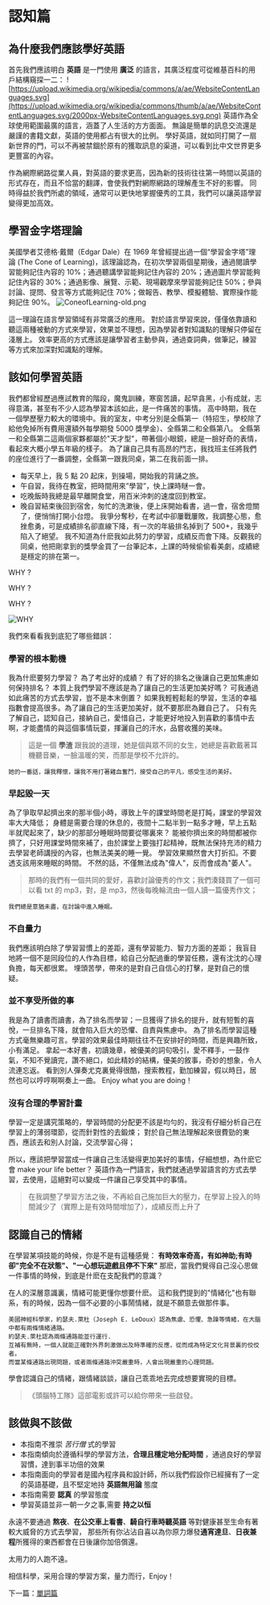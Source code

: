 # 認知篇

## 為什麼我們應該學好英語

首先我們應該明白 **英語** 是一門使用 **廣泛** 的語言，其廣泛程度可從維基百科的用戶結構窺探一二：
![https://upload.wikimedia.org/wikipedia/commons/a/ae/WebsiteContentLanguages.svg](https://upload.wikimedia.org/wikipedia/commons/thumb/a/ae/WebsiteContentLanguages.svg/2000px-WebsiteContentLanguages.svg.png)
英語作為全球使用範圍最廣的語言，涵蓋了人生活的方方面面。
無論是簡單的訊息交流還是嚴謹的書籍文獻，英語的使用都占有很大的比例。
學好英語，就如同打開了一扇新世界的門，可以不再被禁錮於原有的獲取訊息的渠道，可以看到比中文世界更多更豐富的內容。

作為網際網路從業人員，對英語的要求更高，因為新的技術往往第一時間以英語的形式存在，而且不恰當的翻譯，會使我們對網際網路的理解產生不好的影響。
同時得益於我們所處的領域，通常可以更快地掌握優秀的工具，我們可以讓英語學習變得更加高效。

## 學習金字塔理論

美國學者艾德格·戴爾（Edgar Dale）在 1969 年曾經提出過一個“學習金字塔”理論 (The Cone of Learning)，該理論認為，在初次學習兩個星期後，通過閱讀學習能夠記住內容的 10%；通過聽講學習能夠記住內容的 20%；通過圖片學習能夠記住內容的 30%；通過影像、展覽、示範、現場觀摩來學習能夠記住 50%；參與討論、提問、發言等方式能夠記住 70%；做報告、教學、模擬體驗、實際操作能夠記住 90%。
![ConeofLearning-old.png](../assets/ConeofLearning-old.png)

這一理論在語言學習領域有非常廣泛的應用。
對於語言學習來說，僅僅依靠讀和聽這兩種被動的方式來學習，效果並不理想，因為學習者對知識點的理解只停留在淺層上。
效率更高的方式應該是讓學習者主動參與，通過查詞典，做筆記，練習等方式來加深對知識點的理解。

## 該如何學習英語

我們都曾經歷過應試教育的階段，魔鬼訓練，寒窗苦讀，起早貪黑，小有成就，志得意滿，甚至有不少人認為學習本該如此，是一件痛苦的事情。
高中時期，我在一個學歷壓力較大的環境中。我的室友，中考分別是全縣第一（特招生，學校除了給他免掉所有費用還額外每學期發 5000 獎學金）、全縣第二和全縣第八。
全縣第一和全縣第二這兩個家夥都屬於"天才型"，帶著個小眼鏡，總是一臉好奇的表情，看起來大概小學五年級的樣子。
為了讓自己具有高昂的鬥志，我找班主任將我們的座位進行了一番調整，全縣第一跟我同桌，第二在我前面一排。

- 每天早上，我 5 點 20 起床，到操場，開始我的背誦之旅。
- 午自習，我待在教室，把時間用來”學習”，快上課時瞇一會。
- 吃晚飯時我總是最早離開食堂，用百米沖刺的速度回到教室。
- 晚自習結束後回到宿舍，匆忙的洗漱後，便上床開始看書，過一會，宿舍燈關了，便悄悄打開小台燈。
  我爭分奪秒，在考試中卻屢戰屢敗，我調整心態，愈挫愈勇，可是成績排名卻直線下降，有一次的年級排名掉到了 500+，我幾乎陷入了絕望。
  我不知道為什麽我如此努力的學習，成績反而會下降。反觀我的同桌，他把剛拿到的獎學金買了一台筆記本，上課的時候偷偷看美劇，成績總是穩定的排在第一。

WHY ?

WHY ?

WHY ?

![WHY](../assets/why.png)

我們來看看我到底犯了哪些錯誤：

### 學習的根本動機

我為什麽要努力學習？
為了考出好的成績？
有了好的排名之後讓自己更加焦慮如何保持排名？
本質上我們學習不應該是為了讓自己的生活更加美好嗎？
可我通過如此痛苦的方式去學習，豈不是本末倒置？
如果我輕輕鬆鬆的學習，生活的幸福指數會提高很多。為了讓自己的生活更加美好，就不要那麽為難自己了。
只有先了解自己，認知自己，接納自己，愛惜自己，才能更好地投入到喜歡的事情中去啊，才能盡情的與這個事情玩耍，揮灑自己的汗水，品嘗收獲的美味。

> 這是一個 **學渣** 跟我說的道理，她是個與眾不同的女生，她總是喜歡戴著耳機聽音樂，一臉溫暖的笑，而那是學校不允許的。

    她的一番話，讓我釋懷，讓我不用打著雞血奮鬥，接受自己的平凡，感受生活的美好。

### 早起毀一天

為了爭取早起擠出來的那半個小時，導致上午的課堂時間老是打盹，課堂的學習效率大大降低；
身體是需要合理的休息的，夜間十二點半到一點多才睡，早上五點半就爬起來了，缺少的那部分睡眠時間要從哪裏來？
能被你擠出來的時間都被你擠了，只好用課堂時間來補了，由於課堂上要強打起精神，既無法保持充沛的精力去學習老師講授的內容，也無法美美的睡一覺。
學習效果顯然會大打折扣。不要透支該用來睡眠的時間。
不然的話，不僅無法成為"偉人"，反而會成為"萎人"。

> 那時的我們有一個共同的愛好，喜歡討論優秀的作文；我們湊錢買了一個可以看 txt 的 mp3，對，是 mp3，然後每晚輪流由一個人讀一篇優秀作文；

    我們總是意猶未盡，在討論中進入睡眠。

### 不自量力

我們應該明白除了學習習慣上的差距，還有學習能力、智力方面的差距；
我盲目地將一個不是同段位的人作為目標，給自己分配過重的學習任務，還有沈沈的心理負擔，每天都很累。
埋頭苦學，帶來的是對自己自信心的打擊，是對自己的懷疑。

### 並不享受所做的事

我是為了讀書而讀書，為了排名而學習；一旦獲得了排名的提升，就有短暫的喜悅，一旦排名下降，就會陷入巨大的恐懼、自責與焦慮中。
為了排名而學習這種方式毫無樂趣可言。學習的效果最佳時期往往不在安排好的時間，而是興趣所致，小有滿足。
拿起一本好書，初讀幾章，被優美的詞句吸引，愛不釋手，一鼓作氣，不知不覺讀完，讚不絕口，如此精妙的結構，優美的敘事，奇妙的想象，令人流連忘返。
看到別人彈奏尤克裏覺得很酷，搜索教程，勤加練習，假以時日，居然也可以哼哼啊啊奏上一曲。
Enjoy what you are doing！

### 沒有合理的學習計畫

學習一定是講究策略的，學習時間的分配更不該是均勻的，我沒有仔細分析自己在學習上的薄弱環節，從而針對性的去鍛煉；
對於自己無法理解起來很費勁的東西，應該去和別人討論，交流學習心得；

所以，應該把學習當成一件讓自己生活變得更加美好的事情，仔細想想，為什麽它會 make your life better？
英語作為一門語言，我們就通過學習語言的方式去學習，去使用，這絕對可以變成一件讓自己享受其中的事情。

> 在我調整了學習方法之後，不再給自己施加巨大的壓力，在學習上投入的時間減少了（實際上是有效時間增加了），成績反而上升了

## 認識自己的情緒

在學習某項技能的時候，你是不是有這種感覺：
**有時效率奇高，有如神助;有時卻"完全不在狀態"、"一心想玩遊戲且停不下來"**
那麽，當我們覺得自己沒心思做一件事情的時候，到底是什麽在支配我們的意識？

在人的深層意識裏，情緒可能更懂你想要什麽。
這和我們提到的"情緒化"也有聯系，有的時候，因為一個不必要的小事鬧情緒，就是不願意去做那件事。

```
美國神經科學家，約瑟夫.萊杜（Joseph E. LeDoux）認為焦慮、恐懼、急躁等情緒，在大腦中都有兩條情緒通路。
約瑟夫.萊杜認為兩條通路能並行運行.
互補有無時，一個人就能正確對外界刺激做出及時準確的反應，從而成為特定文化背景裏的佼佼者。
而當某條通路出現問題，或者兩條通路沖突嚴重時，人會出現嚴重的心理問題。
```

學會認識自己的情緒，跟情緒談談，讓自己乖乖地去完成想要實現的目標。

> 《頭腦特工隊》這部電影或許可以給你帶來一些啟發。

## 該做與不該做

- 本指南不推崇 _苦行僧_ 式的學習
- 本指南傾向於遵循科學的學習方法，**合理且穩定地分配時間** ，通過良好的學習習慣，達到事半功倍的效果
- 本指南面向的學習者是國內程序員和設計師，所以我們假設你已經擁有了一定的英語基礎，且不堅定地持 **英語無用論** 態度
- 本指南需要 **認真** 的學習態度
- 學習英語並非一朝一夕之事,需要 **持之以恒**

永遠不要通過 **熬夜**、**在公交車上看書**、**騎自行車時聽英語** 等對健康甚至生命有著較大威脅的方式去學習，
那些所有你沾沾自喜以為你原力爆發**通宵達旦**、**日夜兼程**所獲得的東西都會在日後讓你加倍償還。

太用力的人跑不遠。

相信科學，采用合理的學習方案，量力而行，Enjoy！

下一篇：[單詞篇](2-vocabulary.md)
